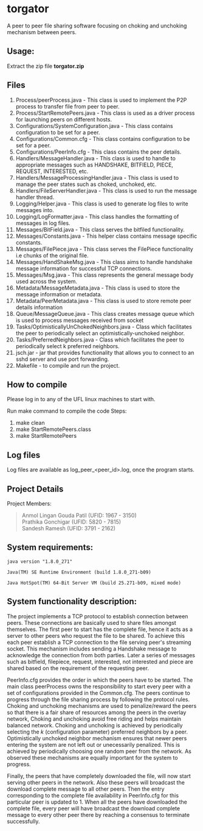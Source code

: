 # torgator
A peer to peer file sharing software focusing on choking and unchoking mechanism between peers.

## Usage:
Extract the zip file **torgator.zip**

## Files
1. Process/peerProcess.java - This class is used to implement the P2P process to transfer file from peer to peer.
2. Process/StartRemotePeers.java - This class is used as a driver process for launching peers on different hosts.
3. Configurations/SystemConfiguration.java - This class contains configuration to be set for a peer.
4. Configurations/Common.cfg - This class contains configuration to be set for a peer.
5. Configurations/PeerInfo.cfg - This class contains the peer details.
6. Handlers/MessageHandler.java - This class is used to handle to appropriate messages such as HANDSHAKE, BITFIELD, PIECE, REQUEST, INTERESTED, etc.
7. Handlers/MessageProcessingHandler.java - This class is used to manage the peer states such as choked, unchoked, etc.
8. Handlers/FileServerHandler.java - This class is used to run the message handler thread.
9. Logging/Helper.java - This class is used to generate log files to write messages into.
10. Logging/LogFormatter.java - This class handles the formatting of messages in log files.
11. Messages/BitField.java - This class serves the bitfiled functionality.
12. Messages/Constants.java - This helper class contains message specific constants.
13. Messages/FilePiece.java - This class serves the FilePiece functionality i.e chunks of the original file.
14. Messages/HandShakeMsg.java - This class aims to handle handshake message information for successful TCP connections.
15. Messages/Msg.java - This class represents the general message body used across the system.
16. Metadata/MessageMetadata.java - This class is used to store the message information or metadata.
17. Metadata/PeerMetadata.java - This class is used to store remote peer details information
18. Queue/MessageQueue.java - This class creates message queue which is used to process messages received from socket
19. Tasks/OptimisticallyUnChokedNeighbors.java - Class which facilitates the peer to periodically select an optimistically-unchoked neighbor.
20. Tasks/PreferredNeighbors.java - Class which facilitates the peer to periodically select k preferred neighbors.
21. jsch.jar - jar that provides functionality that allows you to connect to an sshd server and use port forwarding.
22. Makefile - to compile and run the project.

## How to compile
Please log in to any of the UFL linux machines to start with.

Run make command to compile the code
Steps:
1. make clean
2. make StartRemotePeers.class
3. make StartRemotePeers

## Log files
Log files are available as log_peer_<peer_id>.log, once the program starts.

## Project Details
Project Members: 
> Anmol Lingan Gouda Patil (UFID: 1967 - 3150) \
> Prathika Gonchigar (UFID: 5820 - 7815) \
> Sandesh Ramesh (UFID: 3791 - 2162)

## System requirements:
`java version "1.8.0_271"`
  
`Java(TM) SE Runtime Environment (build 1.8.0_271-b09)`
  
`Java HotSpot(TM) 64-Bit Server VM (build 25.271-b09, mixed mode)`

## System functionality description:
The project implements a TCP protocol to establish connection between peers. These connections are basically used to share files
amongst themselves. The first peer to start has the complete file, hence it acts as a server to other peers who request the file
to be shared. To achieve this each peer establish a TCP connection to the file serving peer's streaming socket. This mechanism
includes sending a Handshake message to acknowledge the connection from both parties. Later a series of messages such as bitfield,
filepiece, request, interested, not interested and piece are shared based on the requirement of the requesting peer.

PeerInfo.cfg provides the order in which the peers have to be started. The main class peerProcess owns the responsibility to 
start every peer with a set of configurations provided in the Common.cfg. The peers continue to progress through the file sharing
process by following the protocol rules. Choking and unchoking mechanisms are used to penalize/reward the peers so that there is
a fair share of resources among the peers in the overlay network, Choking and unchoking avoid free riding and helps maintain
balanced network. Choking and unchoking is achieved by periodically selecting the *k* (configuration parameter) preferred neighbors
by a peer. Optimistically unchoked neighbor mechanism ensures that newer peers entering the system are not left out or unecessarily
penalized. This is achieved by periodically choosing one random peer from the network. As observed these mechanisms are equally
important for the system to progress.

Finally, the peers that have completely downloaded the file, will now start serving other peers in the network. Also these
peers will broadcast the download complete message to all other peers. Then the entry corresponding to the complete file
availability in PeerInfo.cfg for this particular peer is updated to 1. When all the peers have downloaded the complete file, every
peer will have broadcast the download complete message to every other peer there by reaching a consensus to terminate successfully.
